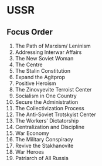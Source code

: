 # USSR

## Focus Order

1. The Path of Marxism/ Leninism
2. Addressing Interwar Affairs
3. The New Soviet Woman
4. The Centre
5. The Stalin Constitution
6. Expand the Agitprop
7. Positive Heroism
8. The Zinovyevite Terroist Center
9. Socialism in One Country
10. Secure the Administration
11. The Collectivization Process
12. The Anti-Soviet Trotskyist Center
13. The Workers' Dictatorship
14. Centralization and Discipline
15. War Economy
16. The Military Conspiracy
17. Revive the Stakhanovite
18. War Heroes
19. Patriarch of All Russia
